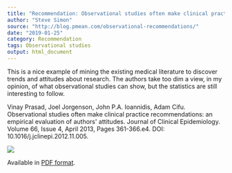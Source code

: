 ```yaml
---
title: "Recommendation: Observational studies often make clinical practice recommendations"
author: "Steve Simon"
source: "http://blog.pmean.com/observational-recommendations/"
date: "2019-01-25"
category: Recommendation
tags: Observational studies
output: html_document
---
```


This is a nice example of mining the existing medical literature to
discover trends and attitudes about research. The authors take too dim a
view, in my opinion, of what observational studies can show, but the
statistics are still interesting to follow.

<!---More--->

Vinay Prasad, Joel Jorgenson, John P.A. Ioannidis, Adam Cifu.
Observational studies often make clinical practice recommendations: an
empirical evaluation of authors' attitudes. Journal of Clinical
Epidemiology. Volume 66, Issue 4, April 2013, Pages 361-366.e4. DOI:
10.1016/j.jclinepi.2012.11.005.

![](http://www.pmean.com/images/observational-recommendations01.png)



Available in [PDF
format](https://www.gwern.net/docs/statistics/causality/2013-prasad.pdf).


